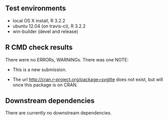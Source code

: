 ## Test environments
* local OS X install, R 3.2.2
* ubuntu 12.04 (on travis-ci), R 3.2.2
* win-builder (devel and release)

## R CMD check results
There were no ERRORs, WARNINGs. There was one NOTE:

* This is a new submission.

* The url <http://cran.r-project.org/package=svglite> does not exist,
  but will once this package is on CRAN.

## Downstream dependencies

There are currently no downstream dependencies.
